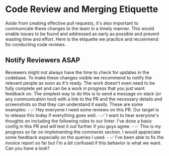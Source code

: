 # Code Review and Merging Etiquette

Aside from creating effective pull requests, it's also important to communicate these changes to the team in a timely manner. This would enable issues to be found and addressed as early as possible and prevent wasting time and effort. Here is the etiquette we practice and recommend for conducting code reviews.

## Notify Reviewers ASAP

Reviewers might not always have the time to check for updates in the codebase. To make these changes visible we recommend to notify the relevant people as soon as it's ready. The work doesn't even need to be fully complete yet and can be a work in progress that you just want feedback on. The simplest way to do this is to send a message on slack (or any communication tool) with a link to the PR and the necessary details and screenshots so that they can understand it easily. These are some examples:
	- ✅ Hey everyone I need some reviews on this PR. Our target is to release this today if everything goes well.
	- ✅ I want to hear everyone's thoughts on including the following rules to our linter. I've done a basic config in this PR and will test it out further if you guys agree.
	- ✅ This is my progress so far on implementing the comments section. I would appreciate some feedback especially on the queries I used.
	- ✅ I've been able to fix the invoice report so far but I'm a bit confused if this behavior is what we want. Can you have a look?
